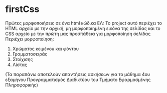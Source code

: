 # firstCss
Πρώτες μορφοποιήσεις σε ένα html κώδικα
ΕΛ:
Το project αυτό περιέχει το HTML αρχείο με την αρχική, μη μορφοποιημένη εικόνα της σελίδας και το CSS αρχείο με την πρώτη μας προσπάθεια για μορφοποίηση σελίδας 
Περιέχει μορφοποίηση:
  1. Χρώματος κειμένου και φόντου
  2. Γραμματοσειράς
  3. Στοίχισης
  4. Λίστας

(Τα παραπάνω αποτελούν απαντήσεις ασκήσεων για το μάθημα 4ου εξαμήνου Προγραμματισμός Διαδικτύου του Τμήματο Εφαρμοσμένης Πληροφορικής)
